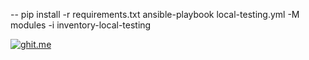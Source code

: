 --
pip install -r requirements.txt
ansible-playbook local-testing.yml -M modules -i inventory-local-testing


[![ghit.me](https://ghit.me/badge.svg?repo=justinholmes/fastly-ansible-module)](https://ghit.me/repo/justinholmes/fastly-ansible-module)







